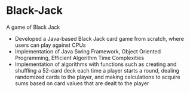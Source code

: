 # Black-Jack
A game of Black Jack 

  - Developed a Java-based Black Jack card game from scratch, where users can play against CPUs
  - Implementation of Java Swing Framework, Object Oriented Programming, Efficient Algorithm Time Complexities
  - Implementation of algorithms with functions such as creating and shuffling a 52-card deck each time a player starts a round, dealing randomized cards to the player, and making calculations to acquire sums based on card values that are dealt to the player
